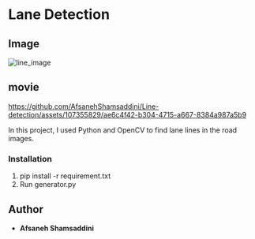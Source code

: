 # Lane Detection
## Image
![line_image](https://github.com/AfsanehShamsaddini/Line-detection/assets/107355829/042101d2-c2a1-42f1-ba10-33e8727e164a)

## movie


https://github.com/AfsanehShamsaddini/Line-detection/assets/107355829/ae6c4f42-b304-4715-a667-8384a987a5b9



In this project, I used Python and OpenCV to find lane lines in the road images. 

### Installation
1. pip install -r requirement.txt
2. Run generator.py

## Author
* **Afsaneh Shamsaddini**
